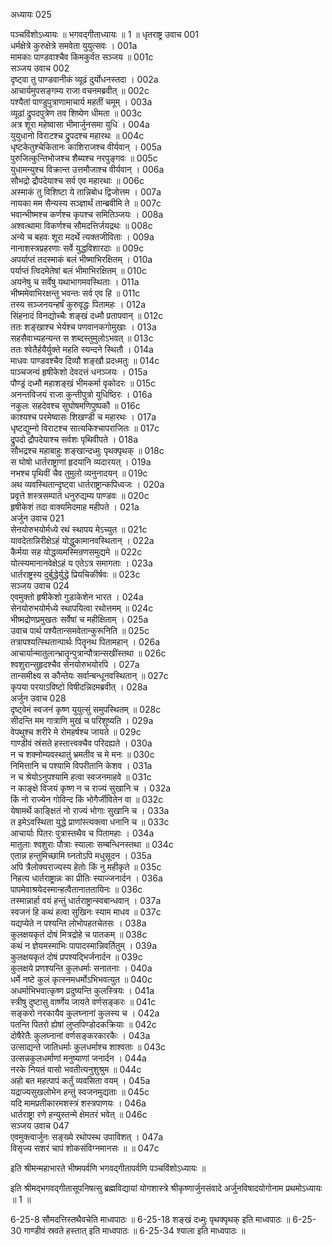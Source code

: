 अध्यायः 025

पञ्चविंशोऽध्यायः ॥ भगवद्गीताध्यायः ॥ 1 ॥
धृतराष्ट्र उवाच 	001  
धर्मक्षेत्रे कुरुक्षेत्रे समवेता युयुत्सवः ।	001a  
मामकाः पाण्डवाश्चैव किमकुर्वत सञ्जय ॥	001c  
सञ्जय उवाच 	002  
दृष्ट्वा तु पाण्डवानीकं व्यूढं दुर्योधनस्तदा ।	002a  
आचार्यमुपसङ्गम्य राजा वचनमब्रवीत् ॥	002c  
पश्यैतां पाण्डुपुत्राणामाचार्य महतीं चमूम् ।	003a  
व्यूढां द्रुपदपुत्रेण तव शिष्येण धीमता ॥	003c  
अत्र शूरा महेष्वासा भीमार्जुनसमा युधि ।	004a  
युयुधानो विराटश्च द्रुपदश्च महारथः ॥	004c  
धृष्टकेतुश्चेकितानः काशिराजश्च वीर्यवान् ।	005a  
पुरुजित्कुन्तिभोजश्च शैब्यश्च नरपुङ्गवः ॥	005c  
युधामन्युश्च विक्रान्त उत्तमौजाश्च वीर्यवान् ।	006a  
सौभद्रो द्रौपदेयाश्च सर्व एव महारथाः ॥	006c  
अस्माकं तु विशिष्टा ये तान्निबोध द्विजोत्तम ।	007a  
नायका मम सैन्यस्य सञ्ज्ञार्थं तान्ब्रवीमि ते ॥	007c  
भवान्भीष्मश्च कर्णश्च कृपश्च समितिञ्जयः ।	008a  
अश्वत्थामा विकर्णश्च सौमदत्तिर्जयद्रथः ॥	008c  
अन्ये च बहवः शूरा मदर्थे त्यक्तजीविताः ।	009a  
नानाशस्त्रप्रहरणाः सर्वे युद्धविशारदाः ॥	009c  
अपर्याप्तं तदस्माकं बलं भीष्माभिरक्षितम् ।	010a  
पर्याप्तं त्विदमेतेषां बलं भीमाभिरक्षितम् ॥	010c  
अयनेषु च सर्वेषु यथाभागमवस्थिताः ।	011a  
भीष्ममेवाभिरक्षन्तु भवन्तः सर्व एव हि ॥	011c  
तस्य सञ्जनयन्हर्षं कुरुवृद्धः पितामहः ।	012a  
सिंहनादं विनद्योच्चैः शङ्खं दध्मौ प्रतापवान् ॥	012c  
ततः शङ्खाश्च भेर्यश्च पणवानकगोमुखाः ।	013a  
सहसैवाभ्यहन्यन्त स शब्दस्तुमुलोऽभवत् ॥	013c  
ततः श्वेतैर्हयैर्युक्ते महति स्यन्दने स्थितौ ।	014a  
माधवः पाण्डवश्चैव दिव्यौ शङ्खौ प्रदध्मतुः ॥	014c  
पाञ्चजन्यं हृषीकेशो देवदत्तं धनञ्जयः ।	015a  
पौण्ड्रं दध्मौ महाशङ्खं भीमकर्मा वृकोदरः ॥	015c  
अनन्तविजयं राजा कुन्तीपुत्रो युधिष्ठिरः ।	016a  
नकुलः सहदेवश्च सुघोषमणिपुष्पकौ ॥	016c  
काश्यश्च परमेष्वासः शिखण्डी च महारथः ।	017a  
धृष्टद्युम्नो विराटश्च सात्यकिश्चापराजितः ॥	017c  
द्रुपदो द्रौपदेयाश्च सर्वशः पृथिवीपते ।	018a  
सौभद्रश्च महाबाहुः शङ्खान्दध्मुः पृथक्पृथक् ॥	018c  
स घोषो धार्तराष्ट्राणां हृदयानि व्यदारयत् ।	019a  
नभश्च पृथिवीं चैव तुमुलो व्यनुनादयन् ॥	019c  
अथ व्यवस्थितान्दृष्ट्वा धार्तराष्ट्रान्कपिध्वजः ।	020a  
प्रवृत्ते शस्त्रसम्पाते धनुरुद्यम्य पाण्डवः ॥	020c  
हृषीकेशं तदा वाक्यमिदमाह महीपते ।	021a  
अर्जुन उवाच 	021  
सेनयोरुभयोर्मध्ये रथं स्थापय मेऽच्युत ॥	021c  
यावदेतान्निरीक्षेऽहं योद्धुकामानवस्थितान् ।	022a  
कैर्मया सह योद्धव्यमस्मिन्रणसमुद्यमे ॥	022c  
योत्स्यमानानवेक्षेऽहं य एतेऽत्र समागताः ।	023a  
धार्तराष्ट्रस्य दुर्बुद्धेर्युद्धे प्रियचिकीर्षवः ॥	023c  
सञ्जय उवाच 	024  
एवमुक्तो हृषीकेशो गुडाकेशेन भारत ।	024a  
सेनयोरुभयोर्मध्ये स्थापयित्वा रथोत्तमम् ॥	024c  
भीष्मद्रोणप्रमुखतः सर्वेषां च महीक्षिताम् ।	025a  
उवाच पार्थ पश्यैतान्समवेतान्कुरूनिति ॥	025c  
तत्रापश्यत्स्थितान्पार्थः पितॄनथ पितामहान् ।	026a  
आचार्यान्मातुलान्भ्रातॄन्पुत्रान्पौत्रान्सखींस्तथा ॥	026c  
श्वशुरान्सुहृदश्चैव सेनयोरुभयोरपि ।	027a  
तान्समीक्ष्य स कौन्तेयः सर्वान्बन्धूनवस्थितान् ॥	027c  
कृपया परयाऽविष्टो विषीदन्निदमब्रवीत् ।	028a  
अर्जुन उवाच 	028  
दृष्ट्वेमं स्वजनं कृष्ण युयुत्सुं समुपस्थितम् ॥	028c  
सीदन्ति मम गात्राणि मुखं च परिशुष्यति ।	029a  
वेपथुश्च शरीरे मे रोमहर्षश्च जायते ॥	029c  
गाण्डीवं स्रंसते हस्तात्त्वक्चैव परिदह्यते ।	030a  
न च शक्नोम्यवस्थातुं भ्रमतीव च मे मनः ॥	030c  
निमित्तानि च पश्यामि विपरीतानि केशव ।	031a  
न च श्रेयोऽनुपश्यामि हत्वा स्वजनमाहवे ॥	031c  
न काङ्क्षे विजयं कृष्ण न च राज्यं सुखानि च ।	032a  
किं नो राज्येन गोविन्द किं भोगैर्जीवितेन वा ॥	032c  
येषामर्थे काङ्क्षितं नो राज्यं भोगाः सुखानि च ।	033a  
त इमेऽवस्थिता युद्धे प्राणांस्त्यक्त्वा धनानि च ॥	033c  
आचार्याः पितरः पुत्रास्तथैव च पितामहाः ।	034a  
मातुलाः श्वशुराः पौत्राः स्यालाः सम्बन्धिनस्तथा ॥	034c  
एतान्न हन्तुमिच्छामि घ्नतोऽपि मधुसूदन ।	035a  
अपि त्रैलोक्यराज्यस्य हेतोः किं नु महीकृते ॥	035c  
निहत्य धार्तराष्ट्रान्नः का प्रीतिः स्याज्जनार्दन ।	036a  
पापमेवाश्रयेदस्मान्हत्वैतानाततायिनः ॥	036c  
तस्मान्नार्हा वयं हन्तुं धार्तराष्ट्रान्स्वबान्धवान् ।	037a  
स्वजनं हि कथं हत्वा सुखिनः स्याम माधव ॥	037c  
यद्यप्येते न पश्यन्ति लोभोपहतचेतसः ।	038a  
कुलक्षयकृतं दोषं मित्रद्रोहे च पातकम् ॥	038c  
कथं न ज्ञेयमस्माभिः पापादस्मान्निवर्तितुम् ।	039a  
कुलक्षयकृतं दोषं प्रपश्यद्भिर्जनार्दन ॥	039c  
कुलक्षये प्रणश्यन्ति कुलधर्माः सनातनाः ।	040a  
धर्मे नष्टे कुलं कृत्स्नमधर्मोऽभिभवत्युत ॥	040c  
अधर्माभिभवात्कृष्ण प्रदुष्यन्ति कुलस्त्रियः ।	041a  
स्त्रीषु दुष्टासु वार्ष्णेय जायते वर्णसङ्करः ॥	041c  
सङ्करो नरकायैव कुलघ्नानां कुलस्य च ।	042a  
पतन्ति पितरो ह्येषां लुप्तपिण्डोदकक्रियाः ॥	042c  
दोषैरेतैः कुलघ्नानां वर्णसङ्करकारकैः ।	043a  
उत्साद्यन्ते जातिधर्माः कुलधर्माश्च शाश्वताः ॥	043c  
उत्सन्नकुलधर्माणां मनुष्याणां जनार्दन ।	044a  
नरके नियतं वासो भवतीत्यनुशुश्रुम ॥	044c  
अहो बत महत्पापं कर्तुं व्यवसिता वयम् ।	045a  
यद्राज्यसुखलोभेन हन्तुं स्वजनमुद्यताः ॥	045c  
यदि मामप्रतीकारमशस्त्रं शस्त्रपाणयः ।	046a  
धार्तराष्ट्रा रणे हन्युस्तन्मे क्षेमतरं भवेत् ॥	046c  
सञ्जय उवाच 	047  
एवमुक्त्वार्जुनः सङ्ख्ये रथोपस्थ उपाविशत् ।	047a  
विसृज्य सशरं चापं शोकसंविग्नमानसः ॥ ॥	047c  

इति श्रीमन्महाभारते भीष्मपर्वणि भगवद्गीतापर्वणि पञ्चविंशोऽध्यायः ॥

इति श्रीमद्भगवद्गीतासूपनिषत्सु ब्रह्मविद्यायां योगशास्त्रे श्रीकृष्णार्जुनसंवादे अर्जुनविषादयोगोनाम प्रथमोऽध्यायः ॥ 1 ॥

6-25-8 सौमदत्तिस्तथैवचेति माध्वपाठः ॥ 6-25-18 शङ्खं दध्मुः पृथक्पृथक् इति माध्वपाठः ॥ 6-25-30 गाण्डीवं स्रवते हस्तात् इति माध्वपाठः ॥ 6-25-34 श्याला इति माध्वपाठः ॥
